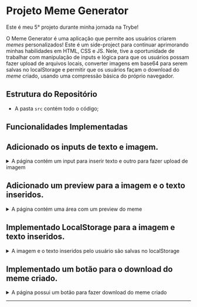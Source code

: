 # Projeto Meme Generator

Este é meu 5° projeto durante minha jornada na Trybe!

O Meme Generator é uma aplicação que permite aos usuários criarem *memes* personalizados! Este é um side-project para continuar aprimorando minhas habilidades em HTML, CSS e JS. Nele, tive a oportunidade de trabalhar com manipulação de inputs e lógica para que os usuários possam fazer upload de arquivos locais, converter imagens em base64 para serem salvas no localStorage e permitir que os usuários façam o download do *meme* criado, usando uma compressão básica do próprio navegador.

## Estrutura do Repositório

- A pasta `src` contém todo o código;

## Funcionalidades Implementadas

## Adicionado os inputs de texto e imagem.

<details>
  <summary>A página contém um input para inserir texto e outro para fazer upload de imagem</summary><br/>

- Foi adicionado uma tag `h1` com o `id` `title`, possuindo o texto **Meme Generator**;
- O input de texto possui o `id` `text-input` e é limitado a 60 caracteres;
- O input de imagem possui o `id` `image-input`, é do tipo `file` e não aceita múltiplos arquivos;
- `image-input` só aceita arquivos do tipo imagens (.JPG .PNG .WEBP .GIFs);
- Foi definido um limite de 3MB para o tamanho da imagem que pode ser inserida;
- Caso seja inserido um arquivo do tipo errado ou maior que o tamanho aceito, uma mensagem de erro será exibida;
- Foi adicionado 3 parágrafos com informações auxiliares;

</details>

## Adicionado um preview para a imagem e o texto inseridos.

<details>
  <summary>A página contém uma área com um preview do meme</summary><br/>

- O preview é um elemento div com o `id` `meme-preview`;
- O preview possui um elemento com `id` `meme-text` que corresponde ao texto inserido no input `text-input`;
- O preview possui um elemento com `id` `meme-image` que corresponde a imagem inserida no input `image-input`;
- A imagem está totalmente contida dentro do preview de visualização, ou seja, a imagem não ultrapassa o tamanho da div `meme-preview`;
- O texto está visível por cima da imagem dentro do preview, o tamanho da fonte é 30px e possui um sombra preta, de 5 pixels na horizontal, 5 pixels na vertical e um raio de desfoque de 5 pixels;

</details>

## Implementado LocalStorage para a imagem e texto inseridos.

<details>
  <summary>A imagem e o texto inseridos pelo usuário são salvas no localStorage</summary><br/>

- O texto é salvo no localStorage com a chave `memeText`;
- A imagem é salva no localStorage com a chave `memeImage`;
- O localStorage só aceita `string`, então é necessário codificar a imagem em **base64**;

</details>

## Implementado um botão para o download do meme criado.

<details>
  <summary>A página possui um botão para fazer download do meme criado</summary><br/>

- O botão possui o `id` `download-btn`, está abaixo do preview com o texto **Download Meme**;
- O meme criado tem dimensões *600x400* e o nome sempre é 'meme.jpg';
- A imagem inserida sempre fica centralizada, se a imagem não possuir as dimensões 600x400 o fundo é preenchido com a cor **branca**;
- O texto do meme tem uma fonte Arial, 40px, com uma sombra **preta** de 5 pixels na horizontal, 5 pixels na vertical e um raio de desfoque de 5 pixels;

</details>

---
